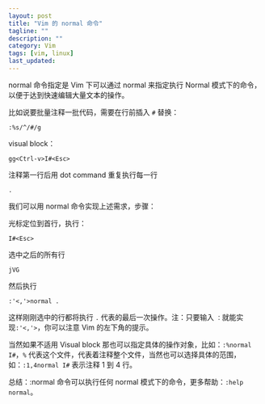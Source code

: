 ```yaml
---
layout: post
title: "Vim 的 normal 命令"
tagline: ""
description: ""
category: Vim
tags: [vim, linux]
last_updated:
---
```


normal 命令指定是 Vim 下可以通过 normal 来指定执行 Normal 模式下的命令，以便于达到快速编辑大量文本的操作。

比如说要批量注释一批代码，需要在行前插入 `#`
替换：

    :%s/^/#/g

visual block：

    gg<Ctrl-v>I#<Esc>

注释第一行后用 dot command 重复执行每一行

    .

我们可以用 normal 命令实现上述需求，步骤：

光标定位到首行，执行：

    I#<Esc>

选中之后的所有行

    jVG

然后执行

    :'<,'>normal .

这样刚刚选中的行都将执行 `.` 代表的最后一次操作。注：只要输入 `：`就能实现`:'<,'>`，你可以注意 Vim 的左下角的提示。

当然如果不适用 Visual block 那也可以指定具体的操作对象，比如：`:%normal I#`，`%` 代表这个文件，代表着注释整个文件，当然也可以选择具体的范围，如：`:1,4normal I#` 表示注释 1 到 4 行。

总结：:normal 命令可以执行任何 normal 模式下的命令，更多帮助：`:help normal`。
